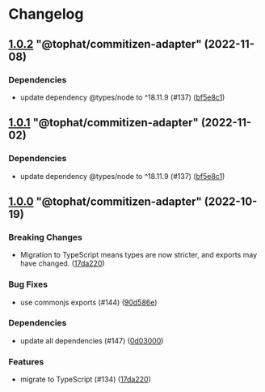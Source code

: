# Changelog

<!-- MONODEPLOY:BELOW -->

## [1.0.2](https://github.com/tophat/commit-utils/compare/@tophat/commitizen-adapter@1.0.1...@tophat/commitizen-adapter@1.0.2) "@tophat/commitizen-adapter" (2022-11-08)<a name="1.0.2"></a>

### Dependencies

* update dependency @types/node to ^18.11.9 (#137) ([bf5e8c1](https://github.com/tophat/commit-utils/commits/bf5e8c1))




## [1.0.1](https://github.com/tophat/commit-utils/compare/@tophat/commitizen-adapter@1.0.0...@tophat/commitizen-adapter@1.0.1) "@tophat/commitizen-adapter" (2022-11-02)<a name="1.0.1"></a>

### Dependencies

* update dependency @types/node to ^18.11.9 (#137) ([bf5e8c1](https://github.com/tophat/commit-utils/commits/bf5e8c1))




## [1.0.0](https://github.com/tophat/commit-utils/compare/@tophat/commitizen-adapter@0.5.7...@tophat/commitizen-adapter@1.0.0) "@tophat/commitizen-adapter" (2022-10-19)<a name="1.0.0"></a>

### Breaking Changes

* Migration to TypeScript means types are now stricter, and exports may have changed. ([17da220](https://github.com/tophat/commit-utils/commits/17da220))

### Bug Fixes

* use commonjs exports (#144) ([90d586e](https://github.com/tophat/commit-utils/commits/90d586e))

### Dependencies

* update all dependencies (#147) ([0d03000](https://github.com/tophat/commit-utils/commits/0d03000))

### Features

* migrate to TypeScript (#134) ([17da220](https://github.com/tophat/commit-utils/commits/17da220))


